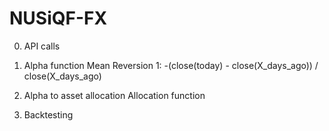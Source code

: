 # NUSiQF-FX

0. API calls

1. Alpha function
Mean Reversion 1: -(close(today) - close(X_days_ago)) / close(X_days_ago)

2. Alpha to asset allocation
Allocation function

3. Backtesting

